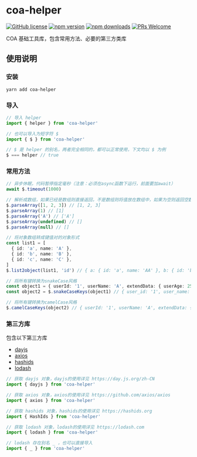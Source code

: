 # coa-helper

[![GitHub license](https://img.shields.io/badge/license-MIT-green.svg?style=flat-square)](LICENSE)
[![npm version](https://img.shields.io/npm/v/coa-helper.svg?style=flat-square)](https://www.npmjs.org/package/coa-helper)
[![npm downloads](https://img.shields.io/npm/dm/coa-helper.svg?style=flat-square)](http://npm-stat.com/charts.html?package=coa-helper)
[![PRs Welcome](https://img.shields.io/badge/PRs-welcome-brightgreen.svg?style=flat-square)](https://github.com/coajs/coa-helper/pulls)

COA 基础工具库，包含常用方法、必要的第三方类库

## 使用说明

### 安装

```shell
yarn add coa-helper
```

### 导入

```typescript
// 导入 helper
import { helper } from 'coa-helper'

// 也可以导入为短字符 $
import { $ } from 'coa-helper'

// $ 是 helper 的别名，两者完全相同的，都可以正常使用，下文均以 $ 为例
$ === helper // true
```

### 常用方法

```typescript
// 异步休眠，代码暂停指定毫秒（注意：必须在async函数下运行，前面要加await）
await $.timeout(1000)

// 解析成数组，如果已经是数组则直接返回，不是数组则将值放在数组中，如果为空则返回空数组
$.parseArray([1, 2, 3]) // [1, 2, 3]
$.parseArray(1) // [1]
$.parseArray('A') // ['A']
$.parseArray(undefined) // []
$.parseArray(null) // []

// 将对象数组转成键值对的对象形式
const list1 = [
  { id: 'a', name: 'A' },
  { id: 'b', name: 'B' },
  { id: 'c', name: 'C' },
]
$.list2object(list1, 'id') // { a: { id: 'a', name: 'AA' }, b: { id: 'b', name: 'BB' },c: { id: 'c', name: 'BB' }}

// 将所有键转换为snakeCase风格
const object1 = { userId: '1', userName: 'A', extendData: { userAge: 25, userAvatar: '' } }
const object2 = $.snakeCaseKeys(object1) // { user_id: '1', user_name: 'A', extend_data: { user_age: 25, user_avatar: '' }}

// 将所有键转换为camelCase风格
$.camelCaseKeys(object2) // { userId: '1', userName: 'A', extendData: { userAge: 25, userAvatar: '' } }
```

### 第三方库

包含以下第三方库

- [dayjs](https://day.js.org/zh-CN)
- [axios](https://github.com/axios/axios)
- [hashids](https://hashids.org)
- [lodash](https://lodash.com)

```typescript
// 获取 dayjs 对象，dayjs的使用详见 https://day.js.org/zh-CN
import { dayjs } from 'coa-helper'

// 获取 axios 对象，axios的使用详见 https://github.com/axios/axios
import { axios } from 'coa-helper'

// 获取 hashids 对象，hashids的使用详见 https://hashids.org
import { HashIds } from 'coa-helper'

// 获取 lodash 对象，lodash的使用详见 https://lodash.com
import { lodash } from 'coa-helper'

// lodash 存在别名 _ ，也可以直接导入
import { _ } from 'coa-helper'
```
